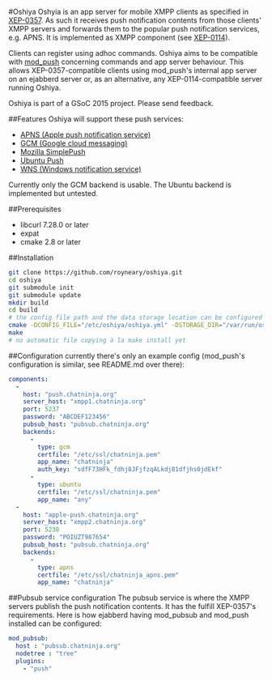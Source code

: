 #Oshiya
Oshyia is an app server for mobile XMPP clients as specified in [XEP-0357](http://xmpp.org/extensions/xep-0357.html). As such it receives push notification contents from those clients' XMPP servers and forwards them to the popular push notification services, e.g. APNS. It is implemented as XMPP component (see [XEP-0114](http://xmpp.org/extensions/xep-0114.html)).

Clients can register using adhoc commands. Oshiya aims to be compatible with [mod_push](https://github.com/royneary/mod_push) concerning commands and app server behaviour. This allows XEP-0357-compatible clients using mod_push's internal app server on an ejabberd server or, as an alternative, any XEP-0114-compatible server running Oshiya.

Oshiya is part of a GSoC 2015 project. Please send feedback.

##Features
Oshiya will support these push services:
* [APNS (Apple push notification service)](https://developer.apple.com/library/ios/documentation/NetworkingInternet/Conceptual/RemoteNotificationsPG/Chapters/ApplePushService.html)
* [GCM (Google cloud messaging)](https://developers.google.com/cloud-messaging)
* [Mozilla SimplePush](https://wiki.mozilla.org/WebAPI/SimplePush)
* [Ubuntu Push](https://developer.ubuntu.com/en/start/platform/guides/push-notifications-client-guide)
* [WNS (Windows notification service)](https://msdn.microsoft.com/en-us//library/windows/apps/hh913756.aspx)

Currently only the GCM backend is usable. The Ubuntu backend is implemented but untested.

##Prerequisites
* libcurl 7.28.0 or later
* expat
* cmake 2.8 or later

##Installation
```bash
git clone https://github.com/royneary/oshiya.git
cd oshiya
git submodule init
git submodule update
mkdir build
cd build
# the config file path and the data storage location can be configured using cmake options
cmake -DCONFIG_FILE="/etc/oshiya/oshiya.yml" -DSTORAGE_DIR="/var/run/oshiya/" ..
make
# no automatic file copying à la make install yet
```

##Configuration
currently there's only an example config (mod_push's configuration is similar, see README.md over there):
```yaml
components:
  -
    host: "push.chatninja.org"
    server_host: "xmpp1.chatninja.org"
    port: 5237
    password: "ABCDEF123456"
    pubsub_host: "pubsub.chatninja.org"
    backends:
      -
        type: gcm
        certfile: "/etc/ssl/chatninja.pem"
        app_name: "chatninja"
        auth_key: "sdfF73HFk_fdhj8JFjfzqALkdj81dfjhs0jdEkf"
      -
        type: ubuntu
        certfile: "/etc/ssl/chatninja.pem"
        app_name: "any"
  -
    host: "apple-push.chatninja.org"
    server_host: "xmpp2.chatninja.org"
    port: 5238
    password: "POIUZT987654"
    pubsub_host: "pubsub.chatninja.org"
    backends:
      -
        type: apns
        certfile: "/etc/ssl/chatninja_apns.pem"
        app_name: "chatninja"
```

##Pubsub service configuration
The pubsub service is where the XMPP servers publish the push notification contents. It has the fulfill XEP-0357's requirements. Here is how ejabberd having mod_pubsub and mod_push installed can be configured:
```yaml
mod_pubsub:
  host : "pubsub.chatninja.org"
  nodetree : "tree"
  plugins:
    - "push"
```
